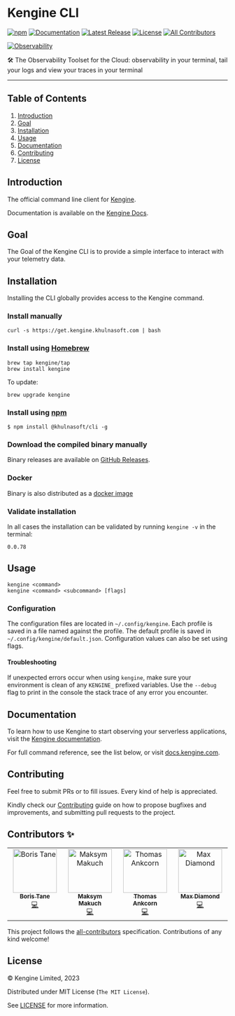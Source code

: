 # Kengine CLI
[![npm][npm_badge]][npm]
[![Documentation][docs_badge]][docs]
[![Latest Release][release_badge]][release]
[![License][license_badge]][license]<!-- ALL-CONTRIBUTORS-BADGE:START - Do not remove or modify this section -->
[![All Contributors](https://img.shields.io/badge/all_contributors-4-orange.svg?style=flat-square)](#contributors-)
<!-- ALL-CONTRIBUTORS-BADGE:END -->


[![Observability](./images/kengine.gif)](https://kengine.khulnasoft.com?utm_campaign=kengine-kengine-cli-github-repo&utm_source=github.com&utm_medium=top-banner)


🛠️ The Observability Toolset for the Cloud: observability in your terminal, tail your logs and view your traces in your terminal

---

## Table of Contents

1. [Introduction](#introduction)
1. [Goal](#Goal)
1. [Installation](#installation)
1. [Usage](#usage)
1. [Documentation](#documentation)
1. [Contributing](#contributing)
1. [License](#license)

## Introduction

The official command line client for [Kengine](https://kengine.khulnasoft.com/).

Documentation is available on the [Kengine Docs](https://kengine.khulnasoft.com/docs/cli/install/).

## Goal

The Goal of the Kengine CLI is to provide a simple interface to interact with your telemetry data. 

## Installation

Installing the CLI globally provides access to the Kengine command.

### Install manually

```shell
curl -s https://get.kengine.khulnasoft.com | bash
```

### Install using [Homebrew](https://brew.sh)

```shell
brew tap kengine/tap
brew install kengine
```

To update:

```shell
brew upgrade kengine
```

### Install using [npm](npmjs.com/)

```shell
$ npm install @khulnasoft/cli -g
```

### Download the compiled binary manually

Binary releases are available on
[GitHub Releases](https://github.com/khulnasoft/cli/releases/latest).

### Docker
Binary is also distributed as a [docker image](https://hub.docker.com/r/khulnasoft/kengine)

### Validate installation

In all cases the installation can be validated by running `kengine -v` in the terminal:

```shell
0.0.78
```

## Usage

```shell
kengine <command>
kengine <command> <subcommand> [flags]
```

### Configuration

The configuration files are located in `~/.config/kengine`. Each profile is saved in a file named against the profile. The default profile is saved in `~/.config/kengine/default.json`. Configuration values can also be set using flags.

#### Troubleshooting

If unexpected errors occur when using `kengine`,
make sure your environment is clean of any `KENGINE_` prefixed variables.
Use the `--debug` flag to print in the console the stack trace of any error you encounter.

## Documentation

To learn how to use Kengine to start observing your serverless applications, visit the
[Kengine documentation](https://kengine.khulnasoft.com/docs/).

For full command reference, see the list below, or visit
[docs.kengine.com](https://kengine.khulnasoft.com/docs/reference/cli).

## Contributing

Feel free to submit PRs or to fill issues. Every kind of help is appreciated. 

Kindly check our [Contributing](Contributing.md) guide on how to propose
bugfixes and improvements, and submitting pull requests to the project.

## Contributors ✨

<!-- ALL-CONTRIBUTORS-LIST:START - Do not remove or modify this section -->
<!-- prettier-ignore-start -->
<!-- markdownlint-disable -->
<table>
  <tbody>
    <tr>
      <td align="center" valign="top" width="14.28%"><a href="https://boristane.com/"><img src="https://avatars.githubusercontent.com/u/10452259?v=4?s=100" width="100px;" alt="Boris Tane"/><br /><sub><b>Boris Tane</b></sub></a><br /><a href="https://github.com/Kengine/cli/commits?author=boristane" title="Code">💻</a></td>
      <td align="center" valign="top" width="14.28%"><a href="https://github.com/Lastin"><img src="https://avatars.githubusercontent.com/u/5638394?v=4?s=100" width="100px;" alt="Maksym Makuch"/><br /><sub><b>Maksym Makuch</b></sub></a><br /><a href="https://github.com/Kengine/cli/commits?author=Lastin" title="Code">💻</a></td>
      <td align="center" valign="top" width="14.28%"><a href="http://ankcorn.dev"><img src="https://avatars.githubusercontent.com/u/7361428?v=4?s=100" width="100px;" alt="Thomas Ankcorn"/><br /><sub><b>Thomas Ankcorn</b></sub></a><br /><a href="https://github.com/Kengine/cli/commits?author=Ankcorn" title="Code">💻</a></td>
      <td align="center" valign="top" width="14.28%"><a href="https://maxdiamond.co.uk"><img src="https://avatars.githubusercontent.com/u/23747483?v=4?s=100" width="100px;" alt="Max Diamond"/><br /><sub><b>Max Diamond</b></sub></a><br /><a href="https://github.com/Kengine/cli/commits?author=dmdboi" title="Code">💻</a></td>
    </tr>
  </tbody>
</table>

<!-- markdownlint-restore -->
<!-- prettier-ignore-end -->

<!-- ALL-CONTRIBUTORS-LIST:END -->
<!-- prettier-ignore-start -->
<!-- markdownlint-disable -->

<!-- markdownlint-restore -->
<!-- prettier-ignore-end -->

<!-- ALL-CONTRIBUTORS-LIST:END -->

This project follows the [all-contributors](https://github.com/all-contributors/all-contributors) specification. Contributions of any kind welcome!

## License

&copy; Kengine Limited, 2023

Distributed under MIT License (`The MIT License`).

See [LICENSE](LICENSE) for more information.

<!-- Badges -->

[docs]: https://kengine.khulnasoft.com/docs/
[docs_badge]: https://img.shields.io/badge/docs-reference-blue.svg?style=flat-square
[release]: https://github.com/khulnasoft/cli/releases/latest
[release_badge]: https://img.shields.io/github/release/kengine/cli.svg?style=flat-square&ghcache=unused
[license]: https://opensource.org/licenses/MIT
[license_badge]: https://img.shields.io/github/license/kengine/cli.svg?color=blue&style=flat-square&ghcache=unused
[npm]: https://www.npmjs.com/package/@khulnasoft/cli
[npm_badge]: https://img.shields.io/npm/v/@khulnasoft/cli?style=flat-square
